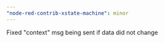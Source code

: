 ```yaml
---
"node-red-contrib-xstate-machine": minor
---
```


Fixed "context" msg being sent if data did not change
